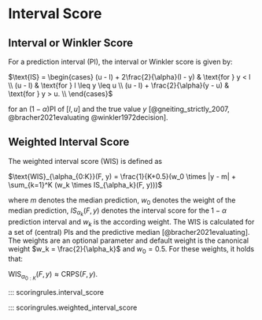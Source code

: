 # Interval Score

## Interval or Winkler Score

For a prediction interval (PI), the interval or Winkler score is given by:

$\text{IS} = \begin{cases}
    (u - l) + 2\frac{2}{\alpha}(l - y)  & \text{for } y < l \\
    (u - l)                             & \text{for } l \leq y \leq u \\
    (u - l) + \frac{2}{\alpha}(y - u)   & \text{for } y > u. \\
\end{cases}$

for an $(1 - \alpha)$PI of $[l, u]$ and the true value $y$ [@gneiting_strictly_2007, @bracher2021evaluating @winkler1972decision].

## Weighted Interval Score

The weighted interval score (WIS) is defined as

$\text{WIS}_{\alpha_{0:K}}(F, y) = \frac{1}{K+0.5}(w_0 \times |y - m| + \sum_{k=1}^K (w_k \times IS_{\alpha_k}(F, y)))$

where $m$ denotes the median prediction, $w_0$ denotes the weight of the median prediction, $IS_{\alpha_k}(F, y)$ denotes the interval score for the $1 - \alpha$ prediction interval and $w_k$ is the according weight. The WIS is calculated for a set of (central) PIs and the predictive median [@bracher2021evaluating]. The weights are an optional parameter and default weight is the canonical weight $w_k = \frac{2}{\alpha_k}$ and $w_0 = 0.5$. For these weights, it holds that:

$\text{WIS}_{\alpha_{0:K}}(F, y) \approx \text{CRPS}(F, y).$


::: scoringrules.interval_score

::: scoringrules.weighted_interval_score

